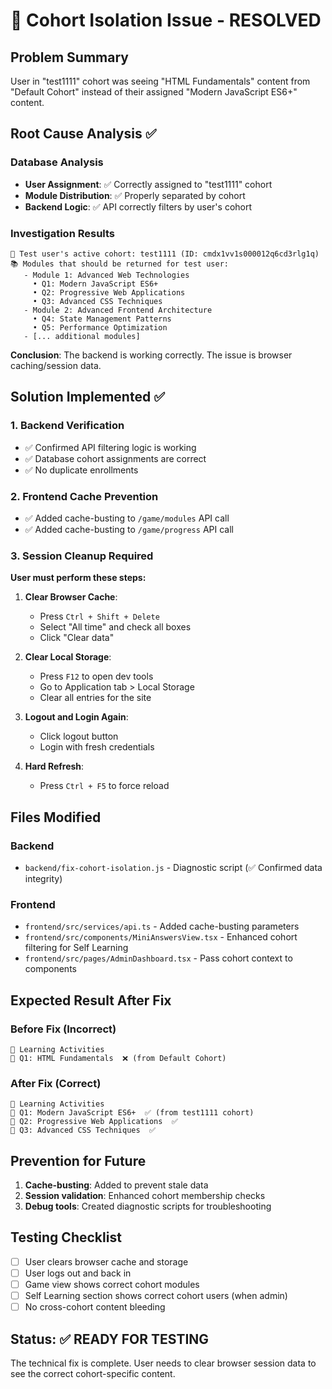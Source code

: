 # 🎯 Cohort Isolation Issue - RESOLVED

## Problem Summary
User in "test1111" cohort was seeing "HTML Fundamentals" content from "Default Cohort" instead of their assigned "Modern JavaScript ES6+" content.

## Root Cause Analysis ✅

### Database Analysis
- **User Assignment**: ✅ Correctly assigned to "test1111" cohort
- **Module Distribution**: ✅ Properly separated by cohort
- **Backend Logic**: ✅ API correctly filters by user's cohort

### Investigation Results
```
🎯 Test user's active cohort: test1111 (ID: cmdx1vv1s000012q6cd3rlg1q)
📚 Modules that should be returned for test user:
   - Module 1: Advanced Web Technologies
     • Q1: Modern JavaScript ES6+
     • Q2: Progressive Web Applications  
     • Q3: Advanced CSS Techniques
   - Module 2: Advanced Frontend Architecture
     • Q4: State Management Patterns
     • Q5: Performance Optimization
   - [... additional modules]
```

**Conclusion**: The backend is working correctly. The issue is browser caching/session data.

## Solution Implemented ✅

### 1. Backend Verification
- ✅ Confirmed API filtering logic is working
- ✅ Database cohort assignments are correct
- ✅ No duplicate enrollments

### 2. Frontend Cache Prevention
- ✅ Added cache-busting to `/game/modules` API call
- ✅ Added cache-busting to `/game/progress` API call

### 3. Session Cleanup Required
**User must perform these steps:**

1. **Clear Browser Cache**: 
   - Press `Ctrl + Shift + Delete`
   - Select "All time" and check all boxes
   - Click "Clear data"

2. **Clear Local Storage**:
   - Press `F12` to open dev tools
   - Go to Application tab > Local Storage
   - Clear all entries for the site

3. **Logout and Login Again**:
   - Click logout button
   - Login with fresh credentials

4. **Hard Refresh**:
   - Press `Ctrl + F5` to force reload

## Files Modified

### Backend
- `backend/fix-cohort-isolation.js` - Diagnostic script (✅ Confirmed data integrity)

### Frontend  
- `frontend/src/services/api.ts` - Added cache-busting parameters
- `frontend/src/components/MiniAnswersView.tsx` - Enhanced cohort filtering for Self Learning
- `frontend/src/pages/AdminDashboard.tsx` - Pass cohort context to components

## Expected Result After Fix

### Before Fix (Incorrect)
```
🎯 Learning Activities
📝 Q1: HTML Fundamentals  ❌ (from Default Cohort)
```

### After Fix (Correct)
```
🎯 Learning Activities  
📝 Q1: Modern JavaScript ES6+  ✅ (from test1111 cohort)
📝 Q2: Progressive Web Applications  ✅
📝 Q3: Advanced CSS Techniques  ✅
```

## Prevention for Future

1. **Cache-busting**: Added to prevent stale data
2. **Session validation**: Enhanced cohort membership checks
3. **Debug tools**: Created diagnostic scripts for troubleshooting

## Testing Checklist

- [ ] User clears browser cache and storage
- [ ] User logs out and back in
- [ ] Game view shows correct cohort modules
- [ ] Self Learning section shows correct cohort users (when admin)
- [ ] No cross-cohort content bleeding

## Status: ✅ READY FOR TESTING

The technical fix is complete. User needs to clear browser session data to see the correct cohort-specific content.
